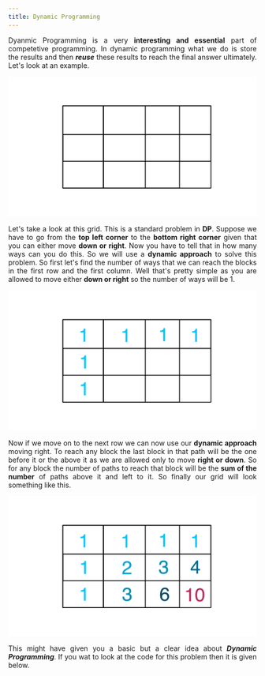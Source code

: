 ```yaml
---
title: Dynamic Programming
---
```


<div style="text-align: justify">
Dyanmic Programming is a very <b>interesting and essential</b> part of competetive programming. In dynamic programming what we do is store the results and then <em><b>reuse</b></em> these results to reach the final answer ultimately. Let's look at an example.
</div>

![Grid Path](/images/grid.png "Grid Path")

<div style="text-align: justify">
Let's take a look at this grid. This is a standard problem in <b>DP</b>. Suppose we have to go from the <b>top left corner</b> to the <b>bottom right corner</b> given that you can either move <b>down or right</b>. Now you have to tell that in how many ways can you do this. So we will use a <b>dynamic approach</b> to solve this problem. So first let's find the number of ways that we can reach the blocks in the first row and the first column. Well that's pretty simple as you are allowed to move either <b>down or right</b> so the number of ways will be 1.
</div>

![Grid Path](/images/grid2.png "Grid Path")

<div style="text-align: justify">
  Now if we move on to the next row we can now use our <b>dynamic approach</b> moving right. To reach any block the last block in that path will be the one before it or the above it as we are allowed only to move <b>right or down</b>. So for any block the number of paths to reach that block will be the <b>sum of the number</b> of paths above it and left to it. So finally our grid will look something like this.
  </div>
  
  ![Grid Path](/images/grid3.png "Grid Path")
  
  <div style="text-align: justify">
  This might have given you a basic but a clear idea about <em><b>Dynamic Programming</b></em>. If you wat to look at the code for this problem then it is given below.
  </div>

